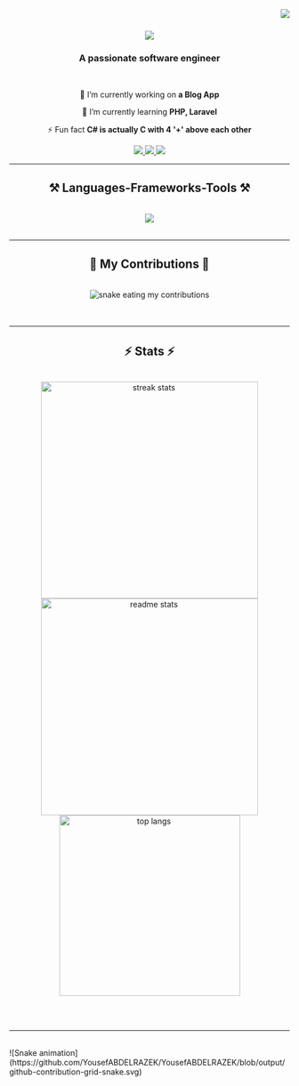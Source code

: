 <img align="right" src="https://visitor-badge.laobi.icu/badge?page_id=YousefABDELRAZEK.YousefABDELRAZEK" />

<h1 align="center">
    <img src="https://readme-typing-svg.herokuapp.com/?font=Righteous&size=35&center=true&vCenter=true&width=500&height=70&duration=4000&lines=Hi+There!+👋;+I'm+Youssef+Abdelrazek!;" />
</h1>

<h3 align="center">A passionate software engineer</h3>

<br/>

<div align="center">
 
 🔭 I’m currently working on **a Blog App**
 
 🌱 I’m currently learning **PHP, Laravel**

⚡ Fun fact **C# is actually C with 4 '+' above each other**

</div>
 
<div align="center"> 
  <a href="mailto:pcneedsfixing123@gmail.com">
    <img src="https://img.shields.io/badge/Gmail-333333?style=for-the-badge&logo=gmail&logoColor=red" />
  </a>
  <a href="https://www.linkedin.com/in/yousef-undefined-6b35312a6/" target="_blank">
    <img src="https://img.shields.io/badge/LinkedIn-0077B5?style=for-the-badge&logo=linkedin&logoColor=white" />
  </a>
  <a href="https://github.com/YousefABDELRAZEK" target="_blank">
     <img src="https://img.shields.io/badge/Portfolio-FF5722?style=for-the-badge&logo=todoist&logoColor=white" /> <!-- sqlite, safari, google-chrome are other good icon options -->
  </a>
</div>

<hr/>

<h2 align="center">⚒️ Languages-Frameworks-Tools ⚒️</h2>
<br/>
<div align="center">
    <img src="https://skillicons.dev/icons?i=react,bootstrap,php,html,css,vscode,github,laravel,cpp,git,js,c,cs,mysql" /><br>
</div>

<br/>
<hr/>

<div align="center">
    
  <h2>🐍 My Contributions 🐍</h2>
  <br>
  <img alt="snake eating my contributions" src="https://github.com/YousefABDELRAZEK/YousefABDELRAZEK/blob/output/github-contribution-grid-snake.svg" />
  <br/><br/><br/>
</div>

<hr/>

<h2 align="center">⚡ Stats ⚡</h2>
<br>
<div align="center">
  <img width=390 src="https://github-readme-streak-stats.herokuapp.com/?user=YousefABDELRAZEK&count_private=true&theme=react&border_radius=10" alt="streak stats"/>
  <img width=390 src="https://github-readme-stats.vercel.app/api?username=YousefABDELRAZEK&count_private=true&show_icons=true&theme=react&rank_icon=github&border_radius=10" alt="readme stats" />
  <br/>
  <img width=325 align="center" src="https://github-readme-stats.vercel.app/api/top-langs/?username=YousefABDELRAZEK&hide=HTML&langs_count=8&layout=compact&theme=react&border_radius=10&size_weight=0.5&count_weight=0.5&exclude_repo=github-readme-stats" alt="top langs" />
</div>

<br/><br/>

<hr/>

<br/>
![Snake animation](https://github.com/YousefABDELRAZEK/YousefABDELRAZEK/blob/output/github-contribution-grid-snake.svg)
